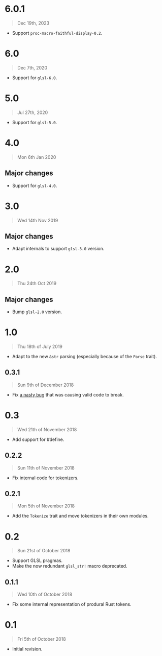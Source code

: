 # 6.0.1

> Dec 19th, 2023

- Support `proc-macro-faithful-display-0.2`.

# 6.0

> Dec 7th, 2020

- Support for `glsl-6.0`.

# 5.0

> Jul 27th, 2020

- Support for `glsl-5.0`.

# 4.0

> Mon 6th Jan 2020

## Major changes

- Support for `glsl-4.0`.

# 3.0

> Wed 14th Nov 2019

## Major changes

- Adapt internals to support `glsl-3.0` version.

# 2.0

> Thu 24th Oct 2019

## Major changes

- Bump `glsl-2.0` version.

# 1.0

> Thu 18th of July 2019

- Adapt to the new `&str` parsing (especially because of the `Parse` trait).

## 0.3.1

> Sun 9th of December 2018

- Fix [a nasty bug](https://github.com/phaazon/glsl/issues/60) that was causing valid code to
  break.

# 0.3

> Wed 21th of November 2018

- Add support for #define.

## 0.2.2

> Sun 11th of November 2018

- Fix internal code for tokenizers.

## 0.2.1

> Mon 5th of November 2018

- Add the `Tokenize` trait and move tokenizers in their own modules.

# 0.2

> Sun 21st of October 2018

- Support GLSL pragmas.
- Make the now redundant `glsl_str!` macro deprecated.

## 0.1.1

> Wed 10th of October 2018

- Fix some internal representation of produral Rust tokens.

# 0.1

> Fri 5th of October 2018

- Initial revision.
